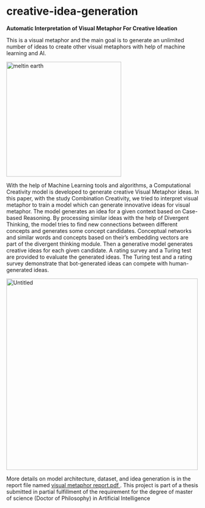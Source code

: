 # creative-idea-generation
**Automatic Interpretation of Visual Metaphor For Creative Ideation**

This is a visual metaphor and the main goal is to generate an unlimited number of ideas to create other visual metaphors with help of machine learning and AI.

<img width="300" alt="meltin earth" src="https://user-images.githubusercontent.com/16519487/201910599-21a04a03-a134-4ecd-bb37-d939a54d1b80.jpg">

With the help of Machine Learning tools and algorithms, a Computational Creativity model is developed to generate
creative Visual Metaphor ideas. In this paper, with the study Combination Creativity, we tried to interpret visual
metaphor to train a model which can generate innovative ideas for visual metaphor. The model generates an idea for
a given context based on Case-based Reasoning. By processing similar ideas with the help of Divergent Thinking, the
model tries to find new connections between different concepts and generates some concept candidates. Conceptual
networks and similar words and concepts based on their’s embedding vectors are part of the divergent thinking
module. Then a generative model generates creative ideas for each given candidate. A rating survey and a Turing test
are provided to evaluate the generated ideas. The Turing test and a rating survey demonstrate that bot-generated ideas
can compete with human-generated ideas.

<img width="500" alt="Untitled" src="https://user-images.githubusercontent.com/16519487/201905943-ca389372-7f7a-45a5-a867-e8131d19f6fb.png">

More details on model architecture, dataset, and idea generation is in the report file named [visual metaphor report.pdf ](visual%20metaphor%20report.pdf).
This project is part of a thesis submitted in partial fulfillment of the requirement for the degree of master of science (Doctor
of Philosophy) in Artificial Intelligence

